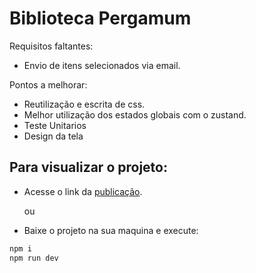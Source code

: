 # Biblioteca Pergamum

Requisitos faltantes:

- Envio de itens selecionados via email.

Pontos a melhorar:

- Reutilização e escrita de css.
- Melhor utilização dos estados globais com o zustand.
- Teste Unitarios
- Design da tela

## Para visualizar o projeto:

- Acesse o link da [publicação](pergamum-library.vercel.app).

  ou

- Baixe o projeto na sua maquina e execute:

```js
npm i
npm run dev
```
